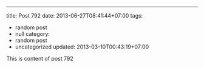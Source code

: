 ---
title: Post 792
date: 2013-06-27T08:41:44+07:00
tags:
  - random post
  - null
category:
  - random post
  - uncategorized
updated: 2013-03-10T00:43:19+07:00

This is content of post 792